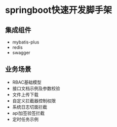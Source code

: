 # springboot快速开发脚手架

## 集成组件

- mybatis-plus
- redis
- swagger

## 业务场景

- RBAC基础模型
- 接口文档示例及参数校验
- 文件上传下载
- 自定义拦截器控制权限
- 系统日志切面拦截
- api加签验签拦截
- 定时任务示例
